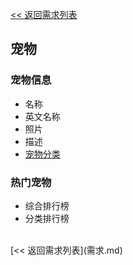 [<< 返回需求列表](需求.md)

## 宠物

### 宠物信息
* 名称
* 英文名称
* 照片
* 描述
* [宠物分类](宠物百科.md)

### 热门宠物
* 综合排行榜
* 分类排行榜

<br/>
[<< 返回需求列表](需求.md)